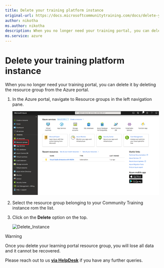 ```yaml
---
title: Delete your training platform instance
original-url: https://docs.microsoftcommunitytraining.com/docs/delete-your-training-instance
author: nikotha
ms.author: nikotha
description: When you no longer need your training portal, you can delete it by deleting the resource group from the Azure portal.
ms.service: azure
---
```


# Delete your training platform instance

When you no longer need your training portal, you can delete it by deleting the resource group from the Azure portal.

1. In the Azure portal, navigate to Resource groups in the left navigation pane.

   ![Navigate Resource groups](../../media/image%2823%29.png)

1. Select the resource group belonging to your Community Training instance rom the list.


1. Click on the **Delete** option on the top.

   ![Delete_Instance](../../media/Delete_Instance.png)

> [!WARNING]    
> Once you delete your learning portal resource group, you will lose all data and it cannot be recovered.


Please reach out to us [**via HelpDesk**](https://aka.ms/cthelpdesk) if you have any further queries.